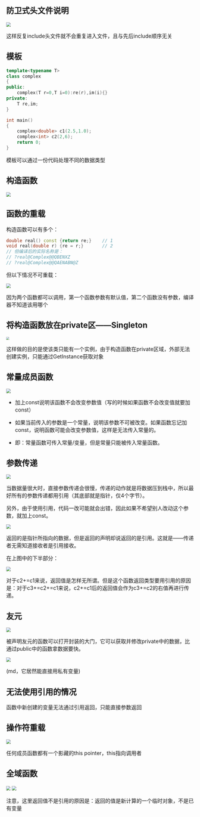 ## 防卫式头文件说明

<img src="./img/头文件.png" style="zoom:75%;" />

这样反复include头文件就不会重复进入文件，且与先后include顺序无关



## 模板

```cpp
template<typename T>
class complex
{
public:
    complex(T r=0,T i=0):re(r),im(i){}
private:
    T re,im;
}

int main()
{
    complex<double> c1(2.5,1.0);
    complex<int> c2(2,6);
    return 0;
}
```



模板可以通过一份代码处理不同的数据类型



## 构造函数

<img src="./img/构造函数.png" style="zoom:75%;" />



## 函数的重载

构造函数可以有多个：

```cpp
double real() const {return re;}	// 1
void real(double r) {re = r;}		// 2
// 但编译后的实际名称是：
// ?real@Complex@@QBENXZ
// ?real@Complex@@QAENABN@Z
```

但以下情况不可重载：

<img src="./img/函数重载.png" style="zoom:75%;" />

因为两个函数都可以调用，第一个函数参数有默认值，第二个函数没有参数，编译器不知道该用哪个



## 将构造函数放在private区——Singleton

<img src="./img/Singleton.png" style="zoom:50%;" />

这样做的目的是使该类只能有一个实例，由于构造函数在private区域，外部无法创建实例，只能通过GetInstance获取对象



## 常量成员函数

<img src="./img/const.png" style="zoom:75%;" />

* 加上const说明该函数不会改变参数值（写的时候如果函数不会改变值就要加const）

* 如果当前传入的参数是一个常量，说明该参数不可被改变。如果函数忘记加const，说明函数可能会改变参数值，这样是无法传入常量的。

* 即：常量函数可传入常量/变量，但是常量只能被传入常量函数。



## 参数传递

<img src="./img/参数传递.png" style="zoom:75%;" />

当数据量很大时，直接参数传递会很慢，传递的动作就是将数据压到栈中，所以最好所有的参数传递都用引用（其底部就是指针，仅4个字节）。

另外，由于使用引用，代码一改可能就会出错，因此如果不希望别人改动这个参数，就加上const。

<img src="./img/引用.png" style="zoom:75%;" />

返回的是指针所指向的数据，但是返回的声明却说返回的是引用。这就是——传递者无需知道接收者是引用接收。

在上图中的下半部分：

<img src="./img/引用的返回.png" style="zoom:75%;" />

对于c2+=c1来说，返回值是怎样无所谓。但是这个函数返回类型要用引用的原因是：对于c3+=c2+=c1来说，c2+=c1后的返回值会作为c3+=c2的右值再进行传递。



## 友元

<img src="./img/友元.png" style="zoom:75%;" />

被声明友元的函数可以打开封装的大门，它可以获取并修改private中的数据，比通过public中的函数拿数据要快。



<img src="./img/friend.png" style="zoom:75%;" />

(md，它居然能直接用私有变量)



## 无法使用引用的情况

函数中新创建的变量无法通过引用返回，只能直接参数返回



## 操作符重载

<img src="./img/重载.png" style="zoom:75%;" />

任何成员函数都有一个影藏的this pointer，this指向调用者



## 全域函数

<img src="./img/全域函数.png" style="zoom:70%;" />

<img src="./img/ostream.png" style="zoom:75%;" />

注意，这里返回值不是引用的原因是：返回的值是新计算的一个临时对象，不是已有变量